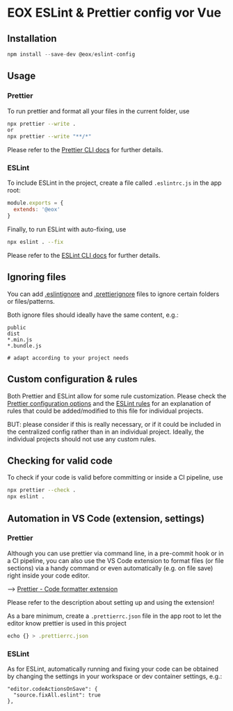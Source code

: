 # EOX ESLint & Prettier config vor Vue
## Installation
```js
npm install --save-dev @eox/eslint-config
```
## Usage
### Prettier
To run prettier and format all your files in the current folder, use
```bash
npx prettier --write .
or
npx prettier --write "**/*"
```

Please refer to the [Prettier CLI docs](https://prettier.io/docs/en/cli.html) for further details.

### ESLint
To include ESLint in the project, create a file called `.eslintrc.js` in the app root:
```js
module.exports = {
  extends: '@eox'
}
```
Finally, to run ESLint with auto-fixing, use
```bash
npx eslint . --fix
```

Please refer to the [ESLint CLI docs](https://eslint.org/docs/latest/user-guide/command-line-interface) for further details.

## Ignoring files
You can add [.eslintignore](https://eslint.org/docs/latest/user-guide/configuring/ignoring-code) and [.prettierignore](https://prettier.io/docs/en/ignore.html) files to ignore certain folders or files/patterns.

Both ignore files should ideally have the same content, e.g.:

```
public
dist
*.min.js
*.bundle.js

# adapt according to your project needs
```

## Custom configuration & rules
Both Prettier and ESLint allow for some rule customization. Please check the [Prettier configuration options](https://prettier.io/docs/en/options.html) and the [ESLint rules](https://eslint.org/docs/rules/) for an explanation of rules that could be added/modified to this file for individual projects.

BUT: please consider if this is really necessary, or if it could be included in the centralized config rather than in an individual project. Ideally, the individual projects should not use any custom rules.

## Checking for valid code
To check if your code is valid before committing or inside a CI pipeline, use
```bash
npx prettier --check .
npx eslint .
```

## Automation in VS Code (extension, settings)
### Prettier
Although you can use prettier via command line, in a pre-commit hook or in a CI pipeline, you can also use the VS Code extension to format files (or file sections) via a handy command or even automatically (e.g. on file save) right inside your code editor.

--> [Prettier - Code formatter extension](https://marketplace.visualstudio.com/items?itemName=esbenp.prettier-vscode)

Please refer to the description about setting up and using the extension!

As a bare minimum, create a `.prettierrc.json` file in the app root to let the editor know prettier is used in this project
```js
echo {} > .prettierrc.json
```
### ESLint
As for ESLint, automatically running and fixing your code can be obtained by changing the settings in your workspace or dev container settings, e.g.:
```
"editor.codeActionsOnSave": {
  "source.fixAll.eslint": true
},
```

